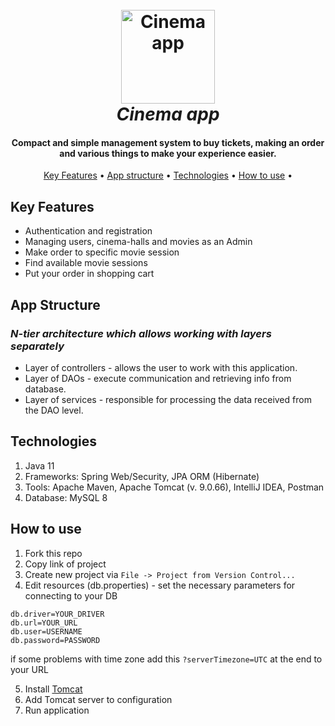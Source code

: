 <h1 align="center">
  <br>
  <a href="https://github.com/X3NON-135/my-cinema-app"> 
    <img src="https://media1.giphy.com/media/hTOvfENbKS9B576w60/giphy.gif?cid=ecf05e47al2jmp2m3c2xh3xzy62mr651vov4k5g2cceoklfm&rid=giphy.gif&ct=g" alt="Cinema app" width="150">
  </a>
  <br>
  <i> Cinema app </i>
  <br>
</h1>

<h4 align="center">Compact and simple management system to buy tickets, making an order and various things to make your experience easier.</h4>


<p align="center">
  <a href="#key-features">Key Features</a> •
  <a href="#app-structure">App structure</a> •
  <a href="#technologies">Technologies</a> •
  <a href="#how-to-use">How to use</a> •
</p>

## Key Features
* Authentication and registration
* Managing users, cinema-halls and movies as an Admin
* Make order to specific movie session
* Find available movie sessions
* Put your order in shopping cart

## App Structure
### _N-tier architecture which allows working with layers separately_
* Layer of controllers - allows the user to work with this application.
* Layer of DAOs - execute communication and retrieving info from database.
* Layer of services - responsible for processing the data received from the DAO level.

## Technologies
1. Java 11
2. Frameworks: Spring Web/Security, JPA ORM (Hibernate)
3. Tools: Apache Maven, Apache Tomcat (v. 9.0.66), IntelliJ IDEA, Postman
4. Database: MySQL 8

## How to use
1. Fork this repo
2. Copy link of project
3. Create new project via `File -> Project from Version Control...`
4. Edit resources (db.properties) - set the necessary parameters for connecting to your DB

```
db.driver=YOUR_DRIVER
db.url=YOUR_URL
db.user=USERNAME
db.password=PASSWORD
```
if some problems with time zone add this `?serverTimezone=UTC` at the end to your URL

5. Install [Tomcat](https://tomcat.apache.org/download-90.cgi)
6. Add Tomcat server to configuration
7. Run application
